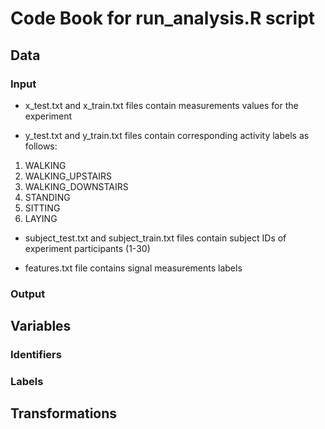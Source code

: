 # Code Book for run_analysis.R script

## Data

### Input

* x_test.txt and x_train.txt files contain measurements values for the experiment

* y_test.txt and y_train.txt files contain corresponding activity labels as follows:

1. WALKING
2. WALKING_UPSTAIRS
3. WALKING_DOWNSTAIRS
4. STANDING
5. SITTING
6. LAYING

* subject_test.txt and subject_train.txt files contain subject IDs of experiment participants (1-30)

* features.txt file contains signal measurements labels



### Output

## Variables

### Identifiers
### Labels

## Transformations
